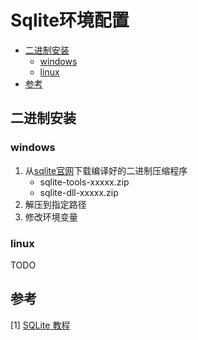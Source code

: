 # Sqlite环境配置


<!-- vim-markdown-toc GFM -->

* [二进制安装](#二进制安装)
    - [windows](#windows)
    - [linux](#linux)
* [参考](#参考)

<!-- vim-markdown-toc -->


## 二进制安装

### windows

1. 从[sqlite官网](https://www.sqlite.org/download.html)下载编译好的二进制压缩程序
   - sqlite-tools-xxxxx.zip
   - sqlite-dll-xxxxx.zip
2. 解压到指定路径
3. 修改环境变量

### linux

TODO



## 参考

[1] [SQLite 教程](https://www.runoob.com/sqlite/sqlite-installation.html)
